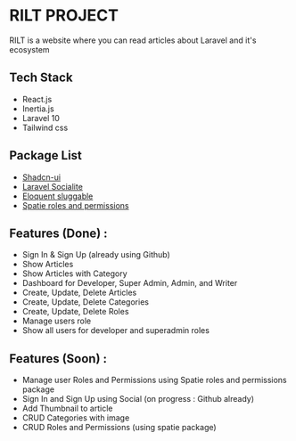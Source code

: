 # RILT PROJECT
RILT is a website where you can read articles about Laravel and it's ecosystem

## Tech Stack
 - React.js
 - Inertia.js
 - Laravel 10
 - Tailwind css

## Package List
 - [Shadcn-ui](https://ui.shadcn.com)
 - [Laravel Socialite](https://github.com/laravel/socialite)
 - [Eloquent sluggable](https://github.com/cviebrock/eloquent-sluggable)
 - [Spatie roles and permissions](https://spatie.be/docs/laravel-permission/v6/introduction)

## Features (Done) : 
 - Sign In & Sign Up (already using Github)
 - Show Articles
 - Show Articles with Category
 - Dashboard for Developer, Super Admin, Admin, and Writer
 - Create, Update, Delete Articles
 - Create, Update, Delete Categories
 - Create, Update, Delete Roles
 - Manage users role
 - Show all users for developer and superadmin roles

 ## Features (Soon) :
 - Manage user Roles and Permissions using Spatie roles and permissions package
 - Sign In and Sign Up using Social (on progress : Github already)
 - Add Thumbnail to article
 - CRUD Categories with image
 - CRUD Roles and Permissions (using spatie package)
